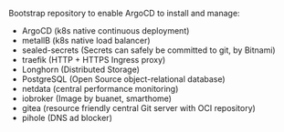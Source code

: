Bootstrap repository to enable ArgoCD to install and manage:
- ArgoCD (k8s native continuous deployment)
- metallB (k8s native load balancer)
- sealed-secrets (Secrets can safely be committed to git, by Bitnami)
- traefik (HTTP + HTTPS Ingress proxy)
- Longhorn (Distributed Storage)
- PostgreSQL (Open Source object-relational database)
- netdata (central performance monitoring)
- iobroker (Image by buanet, smarthome)
- gitea (resource friendly central Git server with OCI repository)
- pihole (DNS ad blocker)